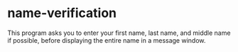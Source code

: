 # name-verification
This program asks you to enter your first name, last name, and middle name if possible, before displaying the entire name in a message window.
